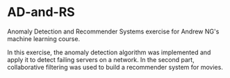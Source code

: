 # AD-and-RS
Anomaly Detection and Recommender Systems exercise for Andrew NG's machine learning course.

In this exercise, the anomaly detection algorithm was implemented and apply it to detect failing servers on a network.
In the second part, collaborative filtering was used to build a recommender system for movies. 
